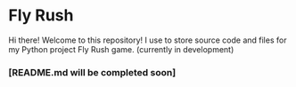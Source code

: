 # Fly Rush
Hi there! Welcome to this repository! I use to store source code and files for my Python project Fly Rush game. (currently in development)
### [README.md will be completed soon]

